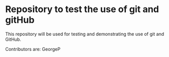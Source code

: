 # Repository to test the use of git and gitHub

This repository will be used for testing and demonstrating the use of git and GitHub.

Contributors are:
GeorgeP
